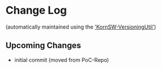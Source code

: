 # Change Log

(automatically maintained using the ['KornSW-VersioningUtil'](https://github.com/KornSW/VersioningUtil))



## Upcoming Changes

- initial commit (moved from PoC-Repo)

